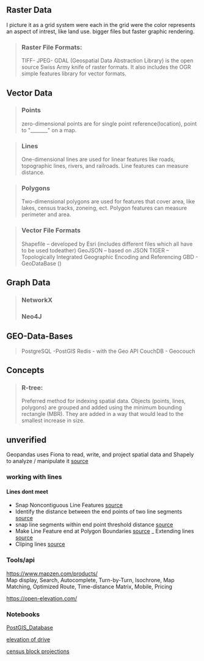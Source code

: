 

## Raster Data 
I picture it as a grid system were each in the grid  were the color represents an aspect of intrest, like land use. 
bigger files but faster graphic rendering. 
> ### Raster File Formats:
> TIFF-
> JPEG-
GDAL (Geospatial Data Abstraction Library) is the open source Swiss Army knife of raster formats. It also includes the OGR simple features library for vector formats.

## Vector Data

> ### Points
> zero-dimensional points are for single point reference(location), point to "_______" on a map. 

> ### Lines
> One-dimensional lines are used for linear features like roads, topographic lines, rivers, and railroads.
> Line features can measure distance.

> ### Polygons
> Two-dimensional polygons are used for features that cover area, like lakes, census tracks, zoneing, ect.
> Polygon features can measure perimeter and area.

> ### Vector File Formats
> Shapefile – developed by Esri (includes different files which all have to be used todeather)
> GeoJSON – based on JSON
> TIGER – Topologically Integrated Geographic Encoding and Referencing
> GBD - GeoDataBase ()

## Graph Data

> ### NetworkX
> ### Neo4J

## GEO-Data-Bases
> PostgreSQL -PostGIS
> Redis - with the Geo API
> CouchDB - Geocouch

## Concepts
> ### R-tree:
> Preferred method for indexing spatial data. Objects (points, lines, polygons) are grouped and added using the minimum
> bounding rectangle (MBR). They are added in a way that would lead to the smallest increase in size.  

## unverified
Geopandas uses Fiona to read, write, and project spatial data and Shapely to analyze / manipulate it [source](http://andrewgaidus.com/Shapely_Geometries_Topological_Rules/)

### working with lines
#### Lines dont meet
- Snap Noncontiguous Line Features [source](http://andrewgaidus.com/Shapely_Geometries_Topological_Rules/)
- Identify the distance between the end points of two line segments [source](http://andrewgaidus.com/Shapely_Geometries_Topological_Rules/)
- snap line segments within end point threshold distance [source](http://andrewgaidus.com/Shapely_Geometries_Topological_Rules/)
- Make Line Feature end at Polygon Boundaries [source](http://andrewgaidus.com/Shapely_Geometries_Topological_Rules/)
_ Extending lines [source](http://andrewgaidus.com/Shapely_Geometries_Topological_Rules/)
- Cliping lines [source](http://andrewgaidus.com/Shapely_Geometries_Topological_Rules/)

### Tools/api
https://www.mapzen.com/products/  
 Map display, Search, Autocomplete, Turn-by-Turn, Isochrone, Map Matching, Optimized Route, Time-distance Matrix, Mobile, Pricing
 
 https://open-elevation.com/
 
 ### Notebooks
 [PostGIS_Database](https://github.com/agaidus/PostgreSQL_PostGIS_Databases_Python/blob/master/Build_Query_Spatial_Database.ipynb)
 
 [elevation of drive](https://github.com/agaidus/SF_Muni_Elevation)
 
 
 [census block projections](https://github.com/agaidus/Build_Reaggregate_Geography_Demographics)
